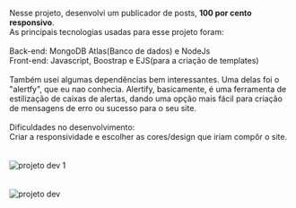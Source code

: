 Nesse projeto, desenvolvi um publicador de posts, <b> 100 por cento responsivo</b>.<br>
As principais tecnologias usadas para esse projeto foram:<br>
<br>
Back-end: MongoDB Atlas(Banco de dados) e NodeJs<br>
Front-end: Javascript, Boostrap e EJS(para a criação de templates)<br>
<br>
Também usei algumas dependências bem interessantes. Uma delas foi o "alertfy", que eu nao conhecia. Alertify, basicamente, é 
uma ferramenta de estilização de caixas de alertas, dando uma opção mais fácil para criação de mensagens de erro ou sucesso para o seu site.<br>
<br>
Dificuldades no desenvolvimento:<br>
Criar a responsividade e escolher as cores/design que iriam compôr o site.<br><br><br>
![projeto dev 1](https://user-images.githubusercontent.com/84664930/142946393-5f4d1cb1-9220-47e7-8d32-f0d43ad45152.png) <br><br><br>
![projeto dev](https://user-images.githubusercontent.com/84664930/142946477-d96eca77-2598-4eb9-935e-fa7449c382a1.png)
